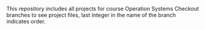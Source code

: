 This repository includes all projects for course Operation Systems
Checkout branches to see project files, last integer in the name of the branch indicates order.
